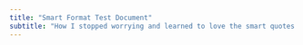```yaml
---
title: "Smart Format Test Document"
subtitle: "How I stopped worrying and learned to love the smart quotes."
---
```



